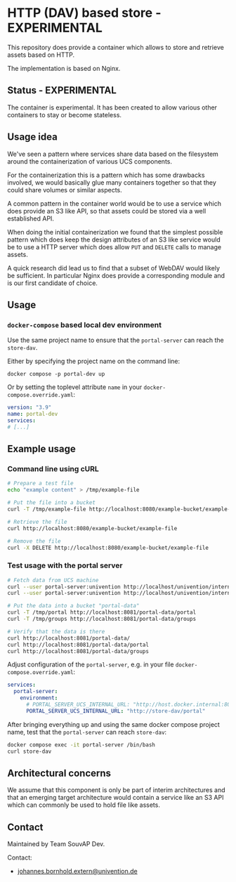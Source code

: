 # HTTP (DAV) based store - EXPERIMENTAL

This repository does provide a container which allows to store and retrieve
assets based on HTTP.

The implementation is based on Nginx.


## Status - EXPERIMENTAL

The container is experimental. It has been created to allow various other
containers to stay or become stateless.


## Usage idea

We've seen a pattern where services share data based on the filesystem around
the containerization of various UCS components.

For the containerization this is a pattern which has some drawbacks involved, we
would basically glue many containers together so that they could share volumes
or similar aspects.

A common pattern in the container world would be to use a service which does
provide an S3 like API, so that assets could be stored via a well established
API.

When doing the initial containerization we found that the simplest possible
pattern which does keep the design attributes of an S3 like service would be to
use a HTTP server which does allow `PUT` and `DELETE` calls to manage assets.

A quick research did lead us to find that a subset of WebDAV would likely be
sufficient. In particular Nginx does provide a corresponding module and is our
first candidate of choice.



## Usage

### `docker-compose` based local dev environment

Use the same project name to ensure that the `portal-server` can reach the
`store-dav`.

Either by specifying the project name on the command line:

```
docker compose -p portal-dev up
```

Or by setting the toplevel attribute `name` in your
`docker-compose.override.yaml`:

```yaml
version: "3.9"
name: portal-dev
services:
# [...]
```

## Example usage


### Command line using cURL

```sh
# Prepare a test file
echo "example content" > /tmp/example-file

# Put the file into a bucket
curl -T /tmp/example-file http://localhost:8080/example-bucket/example-file

# Retrieve the file
curl http://localhost:8080/example-bucket/example-file

# Remove the file
curl -X DELETE http://localhost:8080/example-bucket/example-file
```


### Test usage with the portal server

```sh
# Fetch data from UCS machine
curl --user portal-server:univention http://localhost/univention/internal/portal > /tmp/portal
curl --user portal-server:univention http://localhost/univention/internal/groups > /tmp/groups

# Put the data into a bucket "portal-data"
curl -T /tmp/portal http://localhost:8081/portal-data/portal
curl -T /tmp/groups http://localhost:8081/portal-data/groups

# Verify that the data is there
curl http://localhost:8081/portal-data/
curl http://localhost:8081/portal-data/portal
curl http://localhost:8081/portal-data/groups
```

Adjust configuration of the `portal-server`, e.g. in your file
`docker-compose.override.yaml`:

```yaml
services:
  portal-server:
    environment:
      # PORTAL_SERVER_UCS_INTERNAL_URL: "http://host.docker.internal:8000/univention/internal"
      PORTAL_SERVER_UCS_INTERNAL_URL: "http://store-dav/portal"
```

After bringing everything up and using the same docker compose project name,
test that the `portal-server` can reach `store-dav`:

```sh
docker compose exec -it portal-server /bin/bash
curl store-dav
```


## Architectural concerns

We assume that this component is only be part of interim architectures and that
an emerging target architecture would contain a service like an S3 API which can
commonly be used to hold file like assets.


## Contact

Maintained by Team SouvAP Dev.

Contact:

- johannes.bornhold.extern@univention.de
